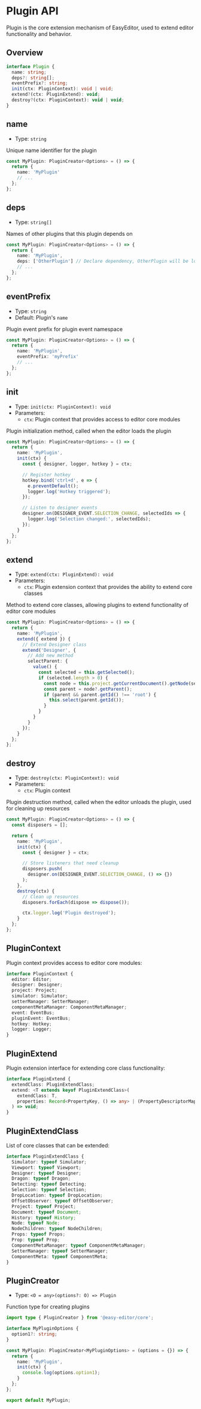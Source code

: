 # Plugin API

Plugin is the core extension mechanism of EasyEditor, used to extend editor functionality and behavior.

## Overview

```ts
interface Plugin {
  name: string;
  deps?: string[];
  eventPrefix?: string;
  init(ctx: PluginContext): void | void;
  extend?(ctx: PluginExtend): void;
  destroy?(ctx: PluginContext): void | void;
}
```

## name

- Type: `string`

Unique name identifier for the plugin

```ts
const MyPlugin: PluginCreator<Options> = () => {
  return {
    name: 'MyPlugin'
    // ...
  };
};
```

## deps

- Type: `string[]`

Names of other plugins that this plugin depends on

```ts
const MyPlugin: PluginCreator<Options> = () => {
  return {
    name: 'MyPlugin',
    deps: ['OtherPlugin'] // Declare dependency, OtherPlugin will be loaded first
    // ...
  };
};
```

## eventPrefix

- Type: `string`
- Default: Plugin's `name`

Plugin event prefix for plugin event namespace

```ts
const MyPlugin: PluginCreator<Options> = () => {
  return {
    name: 'MyPlugin',
    eventPrefix: 'myPrefix'
    // ...
  };
};
```

## init

- Type: `init(ctx: PluginContext): void`
- Parameters:
  - `ctx`: Plugin context that provides access to editor core modules

Plugin initialization method, called when the editor loads the plugin

```ts
const MyPlugin: PluginCreator<Options> = () => {
  return {
    name: 'MyPlugin',
    init(ctx) {
      const { designer, logger, hotkey } = ctx;

      // Register hotkey
      hotkey.bind('ctrl+d', e => {
        e.preventDefault();
        logger.log('Hotkey triggered');
      });

      // Listen to designer events
      designer.on(DESIGNER_EVENT.SELECTION_CHANGE, selectedIds => {
        logger.log('Selection changed:', selectedIds);
      });
    }
  };
};
```

## extend

- Type: `extend(ctx: PluginExtend): void`
- Parameters:
  - `ctx`: Plugin extension context that provides the ability to extend core classes

Method to extend core classes, allowing plugins to extend functionality of editor core modules

```ts
const MyPlugin: PluginCreator<Options> = () => {
  return {
    name: 'MyPlugin',
    extend({ extend }) {
      // Extend Designer class
      extend('Designer', {
        // Add new method
        selectParent: {
          value() {
            const selected = this.getSelected();
            if (selected.length > 0) {
              const node = this.project.getCurrentDocument().getNode(selected[0]);
              const parent = node?.getParent();
              if (parent && parent.getId() !== 'root') {
                this.select(parent.getId());
              }
            }
          }
        }
      });
    }
  };
};
```

## destroy

- Type: `destroy(ctx: PluginContext): void`
- Parameters:
  - `ctx`: Plugin context

Plugin destruction method, called when the editor unloads the plugin, used for cleaning up resources

```ts
const MyPlugin: PluginCreator<Options> = () => {
  const disposers = [];

  return {
    name: 'MyPlugin',
    init(ctx) {
      const { designer } = ctx;

      // Store listeners that need cleanup
      disposers.push(
        designer.on(DESIGNER_EVENT.SELECTION_CHANGE, () => {})
      );
    },
    destroy(ctx) {
      // Clean up resources
      disposers.forEach(dispose => dispose());

      ctx.logger.log('Plugin destroyed');
    }
  };
};
```

## PluginContext

Plugin context provides access to editor core modules:

```ts
interface PluginContext {
  editor: Editor;
  designer: Designer;
  project: Project;
  simulator: Simulator;
  setterManager: SetterManager;
  componentMetaManager: ComponentMetaManager;
  event: EventBus;
  pluginEvent: EventBus;
  hotkey: Hotkey;
  logger: Logger;
}
```

## PluginExtend

Plugin extension interface for extending core class functionality:

```ts
interface PluginExtend {
  extendClass: PluginExtendClass;
  extend: <T extends keyof PluginExtendClass>(
    extendClass: T,
    properties: Record<PropertyKey, () => any> | (PropertyDescriptorMap & ThisType<InstanceType<PluginExtendClass[T]>>)
  ) => void;
}
```

## PluginExtendClass

List of core classes that can be extended:

```ts
interface PluginExtendClass {
  Simulator: typeof Simulator;
  Viewport: typeof Viewport;
  Designer: typeof Designer;
  Dragon: typeof Dragon;
  Detecting: typeof Detecting;
  Selection: typeof Selection;
  DropLocation: typeof DropLocation;
  OffsetObserver: typeof OffsetObserver;
  Project: typeof Project;
  Document: typeof Document;
  History: typeof History;
  Node: typeof Node;
  NodeChildren: typeof NodeChildren;
  Props: typeof Props;
  Prop: typeof Prop;
  ComponentMetaManager: typeof ComponentMetaManager;
  SetterManager: typeof SetterManager;
  ComponentMeta: typeof ComponentMeta;
}
```

## PluginCreator

- Type: `<O = any>(options?: O) => Plugin`

Function type for creating plugins

```ts
import type { PluginCreator } from '@easy-editor/core';

interface MyPluginOptions {
  option1?: string;
}

const MyPlugin: PluginCreator<MyPluginOptions> = (options = {}) => {
  return {
    name: 'MyPlugin',
    init(ctx) {
      console.log(options.option1);
    }
  };
};

export default MyPlugin;
```
